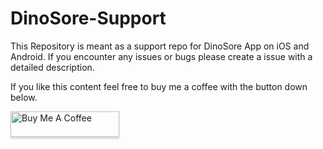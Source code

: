 # DinoSore-Support
This Repository is meant as a support repo for DinoSore App on iOS and Android. 
If you encounter any issues or bugs please create a issue with a detailed description.



If you like this content feel free to buy me a coffee with the button down below. 

<a href="https://www.buymeacoffee.com/MarcoNoctu" target="_blank"><img src="https://www.buymeacoffee.com/assets/img/custom_images/orange_img.png" alt="Buy Me A Coffee" style="height: 41px !important;width: 174px !important;box-shadow: 0px 3px 2px 0px rgba(190, 190, 190, 0.5) !important;-webkit-box-shadow: 0px 3px 2px 0px rgba(190, 190, 190, 0.5) !important;" ></a>
